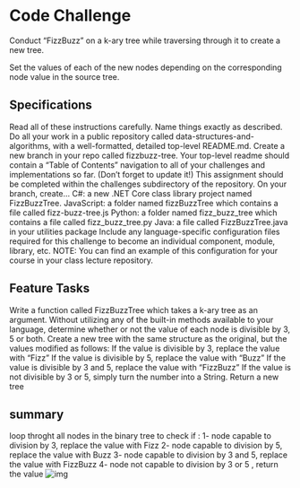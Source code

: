 # Code Challenge

Conduct “FizzBuzz” on a k-ary tree while traversing through it to create a new tree.

Set the values of each of the new nodes depending on the corresponding node value in the source tree.

## Specifications

Read all of these instructions carefully. Name things exactly as described.
Do all your work in a public repository called data-structures-and-algorithms, with a well-formatted, detailed top-level README.md.
Create a new branch in your repo called fizzbuzz-tree.
Your top-level readme should contain a “Table of Contents” navigation to all of your challenges and implementations so far. (Don’t forget to update it!)
This assignment should be completed within the challenges subdirectory of the repository.
On your branch, create…
C#: a new .NET Core class library project named FizzBuzzTree.
JavaScript: a folder named fizzBuzzTree which contains a file called fizz-buzz-tree.js
Python: a folder named fizz_buzz_tree which contains a file called fizz_buzz_tree.py
Java: a file called FizzBuzzTree.java in your utilities package
Include any language-specific configuration files required for this challenge to become an individual component, module, library, etc.
NOTE: You can find an example of this configuration for your course in your class lecture repository.

## Feature Tasks

Write a function called FizzBuzzTree which takes a k-ary tree as an argument.
Without utilizing any of the built-in methods available to your language, determine whether or not the value of each node is divisible by 3, 5 or both. Create a new tree with the same structure as the original, but the values modified as follows:
If the value is divisible by 3, replace the value with “Fizz”
If the value is divisible by 5, replace the value with “Buzz”
If the value is divisible by 3 and 5, replace the value with “FizzBuzz”
If the value is not divisible by 3 or 5, simply turn the number into a String.
Return a new tree

## summary

loop throght all nodes in the binary tree to check if :
1- node capable to division by 3, replace the value with Fizz
2- node capable to division by 5, replace the value with Buzz
3- node capable to division by 3 and 5, replace the value with FizzBuzz
4- node not capable to division by 3 or 5 , return the value
![img]("https://drive.google.com/file/d/1MlqwxYHlxvFwuv_FmZeG4r587JTnctaR/view?usp=sharing")
